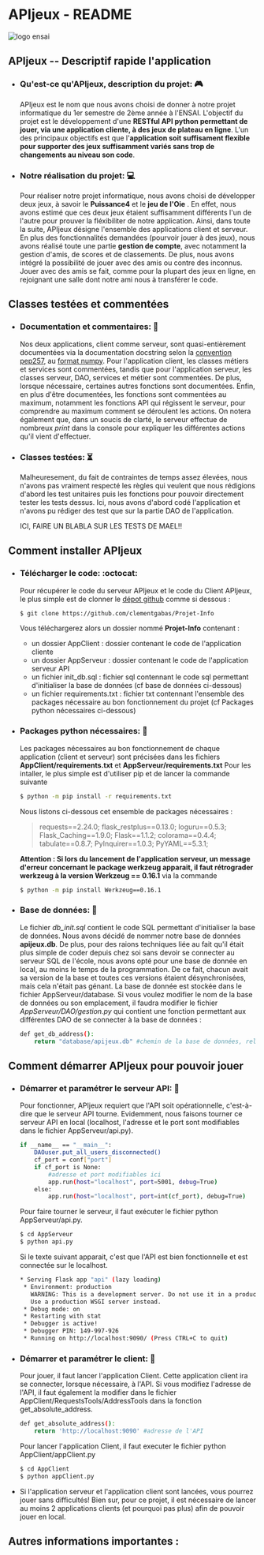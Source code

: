 # APIjeux - README
![logo ensai](https://lh3.googleusercontent.com/proxy/uI7gsm-zed1te_ntUKZXBK-g_0GiL2bao1RIcuS8ZUxO1_bSxCLy2AvRY3cyHZi_Y8lZaWJvOPELnnLm8ZTsu3OpENMrkesC4AbDNd63CyUF0vPqDtrErFw)

## APIjeux -- Descriptif rapide l'application
- ### Qu'est-ce qu'APIjeux, description du projet: :video_game:
    APIjeux est le nom que nous avons choisi de donner à notre projet informatique du 1er semestre de 2ème année à l'ENSAI. L'objectif du projet est le développement d'une **RESTful API python permettant de jouer, via une application cliente, à des jeux de plateau en ligne**.
    L'un des principaux objectifs est que l'**application soit suffisament flexible pour supporter des jeux suffisamment variés sans trop de changements au niveau son code**.
- ### Notre réalisation du projet: :computer:
    Pour réaliser notre projet informatique, nous avons choisi de développer deux jeux, à savoir le **Puissance4** et le **jeu de l'Oie** . En effet, nous avons estimé que ces deux jeux étaient suffisamment différents l'un de l'autre pour prouver la fléxibiliter de notre application.
    Ainsi, dans toute la suite, APIjeux désigne l'ensemble des applications client et serveur.
    En plus des fonctionnalités demandées (pourvoir jouer à des jeux), nous avons réalisé toute une partie **gestion de compte**, avec notamment la gestion d'amis, de scores et de classements.
De plus, nous avons intégré la possibilité de jouer avec des amis ou contre des inconnus. Jouer avec des amis se fait, comme pour la plupart des jeux en ligne, en rejoignant une salle dont notre ami nous à transférer le code.

## Classes testées et commentées 
- ### Documentation et commentaires: :notebook:
    Nos deux applications, client comme serveur, sont quasi-entièrement documentées via la documentation docstring selon la [convention pep257](https://www.python.org/dev/peps/pep-0257/), au [format numpy](https://numpydoc.readthedocs.io/en/latest/). Pour l'application client, les classes métiers et services sont commentées, tandis que pour l'application serveur, les classes serveur, DAO, services et métier sont commentées. De plus, lorsque nécessaire, certaines autres fonctions sont documentées. Enfin, en plus d'être documentées, les fonctions sont commentées au maximum, notamment les fonctions API qui régissent le serveur, pour comprendre au maximum comment se déroulent les actions. On notera également que, dans un soucis de clarté, le serveur effectue de nombreux *print* dans la console pour expliquer les différentes actions qu'il vient d'effectuer.
- ### Classes testées: :hourglass_flowing_sand:
    Malheuresement, du fait de contraintes de temps assez élevées, nous n'avons pas vraiment respecté les règles qui veulent que nous rédigions d'abord les test unitaires puis les fonctions pour pouvoir directement tester les tests dessus. Ici, nous avons d'abord codé l'application et n'avons pu rédiger des test que sur la partie DAO de l'application.
    
    ICI, FAIRE UN BLABLA SUR LES TESTS DE MAEL!!

## Comment installer APIjeux
- ### Télécharger le code: :octocat:
    Pour récupérer le code du serveur APIjeux et le code du Client APIjeux, le plus simple est de clonner le [dépot github](https://github.com/clementgabas/Projet-Info) comme si dessous :
    ```sh
    $ git clone https://github.com/clementgabas/Projet-Info
    ```
    Vous téléchargerez alors un dossier nommé **Projet-Info** contenant :
    - un dossier AppClient : dossier contenant le code de l'application cliente
    - un dossier AppServeur : dossier contenant le code de l'application serveur API
    - un fichier init_db.sql : fichier sql contennant le code sql permettant d'initialiser la base de données (cf base de données ci-dessous)
    - un fichier requirements.txt : fichier txt contennant l'ensemble des packages nécessaire au bon fonctionnement du projet (cf Packages python nécessaires ci-dessous)
 
 - ### Packages python nécessaires: :snake:
   
    Les packages nécessaires au bon fonctionnement de chaque application (client et serveur) sont précisées dans les fichiers **AppClient/requirements.txt** et **AppServeur/requirements.txt**
    Pour les intaller, le plus simple est d'utiliser pip et de lancer la commande suivante 
    ```sh
    $ python -m pip install -r requirements.txt
    ```
   
    Nous listons ci-dessous cet ensemble de packages nécessaires : 
    > requests==2.24.0;
    flask_restplus==0.13.0;
    loguru==0.5.3;
    Flask_Caching==1.9.0;
    Flask==1.1.2;
    colorama==0.4.4;
    tabulate==0.8.7;
    PyInquirer==1.0.3;
    PyYAML==5.3.1;
    
     **Attention : Si lors du lancement de l'application serveur, un message d'erreur concernant le package werkzeug apparait, il faut rétrograder werkzeug à la version Werkzeug       == 0.16.1** via la commande
    ```sh
    $ python -m pip install Werkzeug==0.16.1
    ```
    
- ### Base de données: :file_folder:

    Le fichier *db_init.sql* contient le code SQL permettant d'initialiser la base de données. Nous avons décidé de nommer notre base de données **apijeux.db**. De plus, pour  des raions techniques liée au fait qu'il était plus simple de coder depuis chez soi sans devoir se connecter au serveur SQL de l'école, nous avons opté pour une base de donnée en local, au moins le temps de la programmation. De ce fait, chacun avait sa version de la base et toutes ces versions étaient désynchronisées, mais cela n'était pas génant.
    La base de donnée est stockée dans le fichier AppServeur/database.
    Si vous voulez modifier le nom de la base de données ou son emplacement, il faudra modifier le fichier *AppServeur/DAO/gestion.py* qui contient une fonction permettant aux différentes DAO de se connecter à la base de données :
    ```sh
    def get_db_address():
        return "database/apijeux.db" #chemin de la base de données, relatif depuis AppServeur/api.py

    ```

## Comment démarrer APIjeux pour pouvoir jouer
- ### Démarrer et paramétrer le serveur API: :game_die:
    Pour fonctionner, APIjeux requiert que l'API soit opérationnelle, c'est-à-dire que le serveur API tourne. Evidemment, nous faisons tourner ce serveur API en local (localhost, l'adresse et le port sont modifiables dans le fichier AppServeur/api.py).
    ```sh
    if __name__ == "__main__":
        DAOuser.put_all_users_disconnected()
        cf_port = conf["port"]
        if cf_port is None:
            #adresse et port modifiables ici
            app.run(host="localhost", port=5001, debug=True) 
        else:
            app.run(host="localhost", port=int(cf_port), debug=True)
    ```
    
    Pour faire tourner le serveur, il faut exécuter le fichier python AppServeur/api.py.

    ```sh
    $ cd AppServeur
    $ python api.py
    ```
    Si le texte suivant apparait, c'est que l'API est bien fonctionnelle et est connectée sur le localhost.
    ```sh
    * Serving Flask app "api" (lazy loading)
     * Environment: production
       WARNING: This is a development server. Do not use it in a production deployment.
       Use a production WSGI server instead.
     * Debug mode: on
     * Restarting with stat
     * Debugger is active!
     * Debugger PIN: 149-997-926
     * Running on http://localhost:9090/ (Press CTRL+C to quit)
     ```
     
- ### Démarrer et paramétrer le client: :game_die:
    Pour jouer, il faut lancer l'application Client.
    Cette application client ira se connecter, lorsque nécessaire, à l'API. Si vous modifiez l'adresse de l'API, il faut également la modifier dans le fichier AppClient/RequestsTools/AddressTools dans la fonction get_absolute_address.
    ```sh
    def get_absolute_address():
        return 'http://localhost:9090' #adresse de l'API
    ```
    Pour lancer l'application Client, il faut executer le fichier python AppClient/appClient.py
    ```sh
    $ cd AppClient
    $ python appClient.py
    ```

- Si l'application serveur et l'application client sont lancées, vous pourrez jouer sans difficultés! Bien sur, pour ce projet, il est nécessaire de lancer au moins 2 applications clients (et pourquoi pas plus) afin de pouvoir jouer en local.
     
## Autres informations importantes :
